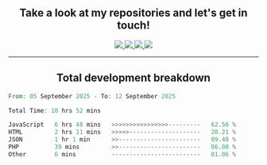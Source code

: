 <h2 align="center">
  Take a look at my repositories and let's get in touch!
</h2>
<p align="center">
  <a href="https://www.instagram.com/rayhanarkan?igsh=MXM3dHhmMTZ3ZWVsaA==">
    <img src="https://img.icons8.com/material-outlined/30/689d6a/instagram.png"/>
  </a>
  <a href="https://www.linkedin.com/in/rayhanarkan/">
    <img src="https://img.icons8.com/material-outlined/30/689d6a/linkedin.png"/>
  </a>
  <a href="">
    <img src="https://img.icons8.com/material-outlined/30/689d6a/geography.png"/>
  </a>
  <a href="mailto:rayhanarkan30@gmail.com">
    <img src="https://img.icons8.com/material-outlined/30/689d6a/email.png"/>
  </a>
</p>

---

<h2 align="center">Total development breakdown</h2>

<p align="center">
<!--START_SECTION:waka-->

```rust
From: 05 September 2025 - To: 12 September 2025

Total Time: 10 hrs 52 mins

JavaScript   6 hrs 48 mins   >>>>>>>>>>>>>>>>---------   62.56 %
HTML         2 hrs 11 mins   >>>>>--------------------   20.21 %
JSON         1 hr 1 min      >>-----------------------   09.48 %
PHP          39 mins         >>-----------------------   06.00 %
Other        6 mins          -------------------------   01.06 %
```

<!--END_SECTION:waka-->
</p>
